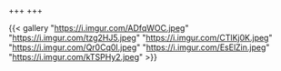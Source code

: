 +++
+++

{{< gallery "https://i.imgur.com/ADfqWOC.jpeg"
"https://i.imgur.com/tzg2HJ5.jpeg"
"https://i.imgur.com/CTlKj0K.jpeg"
"https://i.imgur.com/Qr0Cq0I.jpeg" 
"https://i.imgur.com/EsElZin.jpeg" 
"https://i.imgur.com/kTSPHy2.jpeg"  >}}